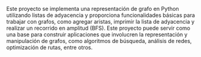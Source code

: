 Este proyecto se implementa una representación de grafo en Python utilizando listas de adyacencia y proporciona funcionalidades básicas para trabajar con grafos, como agregar aristas, imprimir la lista de adyacencia y realizar un recorrido en amplitud (BFS). Este proyecto puede servir como una base para construir aplicaciones que involucren la representación y manipulación de grafos, como algoritmos de búsqueda, análisis de redes, optimización de rutas, entre otros. 
